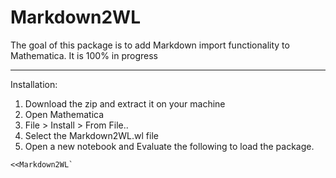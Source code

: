 # **Markdown2WL**

The goal of this package is to add Markdown import functionality to Mathematica. It is 100% in progress

---
Installation:
1. Download the zip and extract it on your machine
2. Open Mathematica
3. File > Install > From File..
4. Select the Markdown2WL.wl file
5. Open a new notebook and Evaluate the following to load the package.

```Mathematica
<<Markdown2WL`
```

